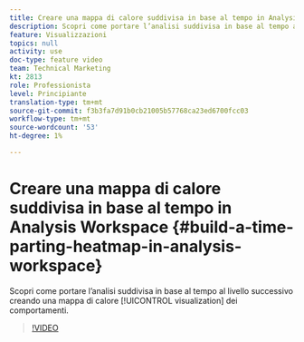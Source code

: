 ```yaml
---
title: Creare una mappa di calore suddivisa in base al tempo in Analysis Workspace
description: Scopri come portare l’analisi suddivisa in base al tempo al livello successivo creando una visualizzazione mappa di calore dei comportamenti.
feature: Visualizzazioni
topics: null
activity: use
doc-type: feature video
team: Technical Marketing
kt: 2813
role: Professionista
level: Principiante
translation-type: tm+mt
source-git-commit: f3b3fa7d91b0cb21005b57768ca23ed6700fcc03
workflow-type: tm+mt
source-wordcount: '53'
ht-degree: 1%

---
```



# Creare una mappa di calore suddivisa in base al tempo in Analysis Workspace {#build-a-time-parting-heatmap-in-analysis-workspace}

Scopri come portare l’analisi suddivisa in base al tempo al livello successivo creando una mappa di calore [!UICONTROL visualization] dei comportamenti.

>[!VIDEO](https://video.tv.adobe.com/v/26991/?quality=12)
